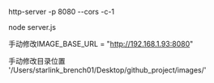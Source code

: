 http-server -p 8080 --cors -c-1


node server.js

手动修改IMAGE_BASE_URL = "http://192.168.1.93:8080"

手动修改目录位置 '/Users/starlink_brench01/Desktop/github_project/images/'
